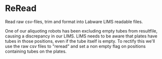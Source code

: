 # ReRead
Read raw csv-files, trim and format into Labware LIMS readable files.

One of our aliquoting robots has been excluding empty tubes from resultfile, causing a discrepancy in our LIMS. LIMS needs to be aware that plates have tubes in those positions, even if the tube itself is empty.
To rectify this we'll use the raw csv files to "reread" and set a non empty flag on positions containing tubes on the plates.
